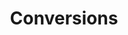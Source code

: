 ---
linktitle: Conversions
title: Conversions
description: Basic conversion functions like cast, and func-to-char
weight: 11.0
---